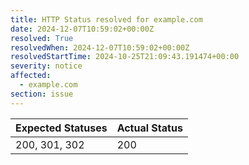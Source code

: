 ```yaml
---
title: HTTP Status resolved for example.com
date: 2024-12-07T10:59:02+00:00Z
resolved: True
resolvedWhen: 2024-12-07T10:59:02+00:00Z
resolvedStartTime: 2024-10-25T21:09:43.191474+00:00
severity: notice
affected:
  - example.com
section: issue
---
```


| Expected Statuses | Actual Status  |
|-------------------|----------------|
| 200, 301, 302 | 200 |
